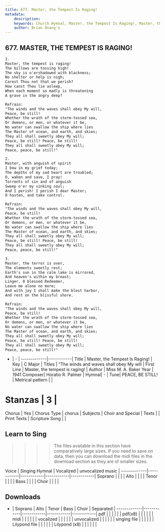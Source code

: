 ```yaml
---
title: 677. Master, the Tempest Is Raging!
metadata:
    description: 
    keywords: Church Hymnal, Master, the Tempest Is Raging!, Master, the tempest is raging!, "The winds and waves shall obey My will
    author: Brian Onang'o
---
```



## 677. MASTER, THE TEMPEST IS RAGING!

```txt
1.
Master, the tempest is raging! 
The billows are tossing high! 
The sky is o'ershadowed with blackness; 
No shelter or help is nigh; 
Carest Thou not that we perish? 
How canst Thou lie asleep, 
When each moment so madly is threatening 
A grave in the angry deep? 

Refrain:
"The winds and the waves shall obey My will, 
Peace, be still! 
Whether the wrath of the storm-tossed sea, 
Or demons, or men, or whatever it be, 
No water can swallow the ship where lies 
The Master of ocean, and earth, and skies; 
They all shall sweetly obey My will; 
Peace, be still! Peace, be still! 
They all shall sweetly obey My will; 
Peace, peace, be still!" 

2.
Master, with anguish of spirit 
I bow in my grief today; 
The depths of my sad heart are troubled; 
O, waken and save, I pray! 
Torrents of sin and of anguish 
Sweep o'er my sinking soul; 
And I perish! I perish I dear Master; 
O hasten, and take control. 

Refrain:
"The winds and the waves shall obey My will, 
Peace, be still! 
Whether the wrath of the storm-tossed sea, 
Or demons, or men, or whatever it be, 
No water can swallow the ship where lies 
The Master of ocean, and earth, and skies; 
They all shall sweetly obey My will; 
Peace, be still! Peace, be still! 
They all shall sweetly obey My will; 
Peace, peace, be still!" 

3.
Master, the terror is over, 
The elements sweetly rest; 
Earth's sun in the calm lake is mirrored, 
And heaven's within my breast; 
Linger, 0 blessed Redeemer, 
Leave me alone no more; 
And with joy I shall make the blest harbor, 
And rest on the blissful shore.

Refrain:
"The winds and the waves shall obey My will, 
Peace, be still! 
Whether the wrath of the storm-tossed sea, 
Or demons, or men, or whatever it be, 
No water can swallow the ship where lies 
The Master of ocean, and earth, and skies; 
They all shall sweetly obey My will; 
Peace, be still! Peace, be still! 
They all shall sweetly obey My will; 
Peace, peace, be still!" 

```

- |   -  |
-------------|------------|
Title | Master, the Tempest Is Raging! |
Key | C Major |
Titles | "The winds and waves shall obey My will |
First Line | Master, the tempest is raging! |
Author | Miss M. A. Baker
Year | 1941
Composer| Horatio R. Palmer |
Hymnal|  - |
Tune| PEACE, BE STILL! |
Metrical pattern | |
# Stanzas | 3 |
Chorus | Yes |
Chorus Type | chorus |
Subjects | Choir and Special |
Texts |  |
Print Texts | 
Scripture Song |  |
  
## Learn to Sing

>>>> The files available in this section have comparatively large sizes. If you need to save on data, then you can download the midi files in the download section as they are of smaller sizes.

Voice |  Singing Hymnal | Vocalized | unvocalized music |
-------------|------------|------------|------------|------------|
Soprano | | | |
Alto | | | |
Tenor | | | |
Bass | | | |
Choir | | | |

## Downloads

- |  Soprano | Alto | Tenor | Bass | Choir | Separated |
-------------|------------|------------|------------|------------|
pdf | | | | | |
pdf(x8) | | | | | |
midi | | | | | |
vocalized | | | | | |
unvocalized | | | | | |
singing file | | | | | |
Lilypond file | | | | | |
Lilypond (x8) | | | | | |
  